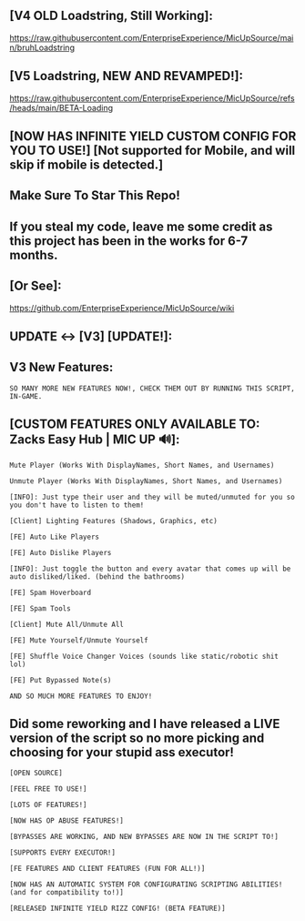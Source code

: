 ## [V4 OLD Loadstring, Still Working]:
https://raw.githubusercontent.com/EnterpriseExperience/MicUpSource/main/bruhLoadstring

## [V5 Loadstring, NEW AND REVAMPED!]:
https://raw.githubusercontent.com/EnterpriseExperience/MicUpSource/refs/heads/main/BETA-Loading
## [NOW HAS INFINITE YIELD CUSTOM CONFIG FOR YOU TO USE!] [Not supported for Mobile, and will skip if mobile is detected.]

## Make Sure To Star This Repo!

## If you steal my code, leave me some credit as this project has been in the works for 6-7 months.

## [Or See]:
https://github.com/EnterpriseExperience/MicUpSource/wiki

## UPDATE <-> [V3] [UPDATE!]:

## V3 New Features:
`SO MANY MORE NEW FEATURES NOW!, CHECK THEM OUT BY RUNNING THIS SCRIPT, IN-GAME.`

## [CUSTOM FEATURES ONLY AVAILABLE TO: Zacks Easy Hub | MIC UP 🔊]:
`Mute Player (Works With DisplayNames, Short Names, and Usernames)`

`Unmute Player (Works With DisplayNames, Short Names, and Usernames)`

`[INFO]: Just type their user and they will be muted/unmuted for you so you don't have to listen to them!`

`[Client] Lighting Features (Shadows, Graphics, etc)`

`[FE] Auto Like Players`

`[FE] Auto Dislike Players`

`[INFO]: Just toggle the button and every avatar that comes up will be auto disliked/liked. (behind the bathrooms)`

`[FE] Spam Hoverboard`

`[FE] Spam Tools`

`[Client] Mute All/Unmute All`

`[FE] Mute Yourself/Unmute Yourself`

`[FE] Shuffle Voice Changer Voices (sounds like static/robotic shit lol)`

`[FE] Put Bypassed Note(s)`

`AND SO MUCH MORE FEATURES TO ENJOY!`


## Did some reworking and I have released a LIVE version of the script so no more picking and choosing for your stupid ass executor!

`[OPEN SOURCE]`

`[FEEL FREE TO USE!]`

`[LOTS OF FEATURES!]`

`[NOW HAS OP ABUSE FEATURES!]`

`[BYPASSES ARE WORKING, AND NEW BYPASSES ARE NOW IN THE SCRIPT TO!]`

`[SUPPORTS EVERY EXECUTOR!]`

`[FE FEATURES AND CLIENT FEATURES (FUN FOR ALL!)]`

`[NOW HAS AN AUTOMATIC SYSTEM FOR CONFIGURATING SCRIPTING ABILITIES! (and for compatibility to!)]`

`[RELEASED INFINITE YIELD RIZZ CONFIG! (BETA FEATURE)]`
